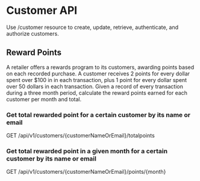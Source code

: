 # Customer API

Use /customer resource to create, update, retrieve, authenticate, and authorize customers.

## Reward Points

A retailer offers a rewards program to its customers, awarding points based on each recorded purchase.
A customer receives 2 points for every dollar spent over $100 in in each transaction, plus 1 point for every dollar spent over 50 dollars in each transaction.
Given a record of every transaction during a three month period, calculate the reward points earned for each
customer per month and total.

### Get total rewarded point for a certain customer by its name or email

GET /api/v1/customers/{customerNameOrEmail}/totalpoints


### Get total rewarded point in a given month for a certain customer by its name or email

GET /api/v1/customers/{customerNameOrEmail}/points/{month}
